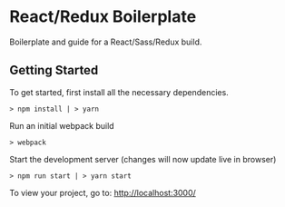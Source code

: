 # React/Redux Boilerplate

Boilerplate and guide for a React/Sass/Redux build.

## Getting Started

To get started, first install all the necessary dependencies.
```
> npm install | > yarn 
```

Run an initial webpack build
```
> webpack
```

Start the development server (changes will now update live in browser)
```
> npm run start | > yarn start
```

To view your project, go to: [http://localhost:3000/](http://localhost:3000/)
